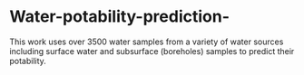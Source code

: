 # Water-potability-prediction-
This work uses over 3500 water samples from a variety of water sources including surface water and subsurface (boreholes) samples to predict their potability.
